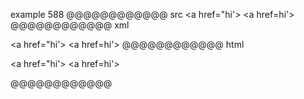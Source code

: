 example 588
@@@@@@@@@@@@ src
<a href="hi'> <a href=hi'>
@@@@@@@@@@@@ xml
<?xml version="1.0" encoding="UTF-8"?>
<!DOCTYPE document SYSTEM "CommonMark.dtd">
<document xmlns="http://commonmark.org/xml/1.0">
  <paragraph>
    <text>&lt;a href=&quot;hi'&gt; &lt;a href=hi'&gt;</text>
  </paragraph>
</document>
@@@@@@@@@@@@ html
<p>&lt;a href=&quot;hi'&gt; &lt;a href=hi'&gt;</p>
@@@@@@@@@@@@
